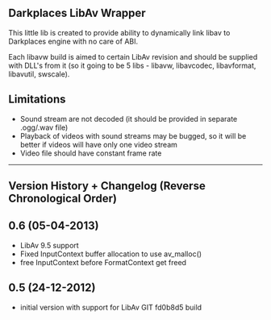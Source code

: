 Darkplaces LibAv Wrapper
----

This little lib is created to provide ability to dynamically link libav to Darkplaces engine with no care of ABI.

Each libavw build is aimed to certain LibAv revision and should be supplied with DLL's from it (so it going to be 5 libs - libavw, libavcodec, libavformat, libavutil, swscale).

Limitations
------
- Sound stream are not decoded (it should be provided in separate .ogg/.wav file)
- Playback of videos with sound streams may be bugged, so it will be better if videos will have only one video stream
- Video file should have constant frame rate

--------------------------------------------------------------------------------
 Version History + Changelog (Reverse Chronological Order)
--------------------------------------------------------------------------------

0.6 (05-04-2013)
------
- LibAv 9.5 support
- Fixed InputContext buffer allocation to use av_malloc()
- free InputContext before FormatContext get freed

0.5 (24-12-2012)
------
- initial version with support for LibAv GIT fd0b8d5 build